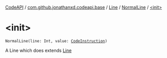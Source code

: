 [CodeAPI](../../../index.md) / [com.github.jonathanxd.codeapi.base](../../index.md) / [Line](../index.md) / [NormalLine](index.md) / [&lt;init&gt;](.)

# &lt;init&gt;

`NormalLine(line: Int, value: `[`CodeInstruction`](../../../com.github.jonathanxd.codeapi/-code-instruction.md)`)`

A Line which does extends [Line](../index.md)


